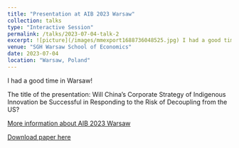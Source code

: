 ```yaml
---
title: "Presentation at AIB 2023 Warsaw"
collection: talks
type: "Interactive Session"
permalink: /talks/2023-07-04-talk-2
excerpt: ![picture](/images/mmexport1688736048525.jpg) I had a good time in Warsaw this July! 
venue: "SGH Warsaw School of Economics"
date: 2023-07-04
location: "Warsaw, Poland"
---
```




I had a good time in Warsaw! 

The title of the presentation: Will China’s Corporate Strategy of Indigenous Innovation be Successful in Responding to the Risk of Decoupling from the US?

[More information about AIB 2023 Warsaw](https://www.aib.world/events/2023/)

[Download paper here](http://axl811.github.io/files/AIB23-MS0876.pdf)


